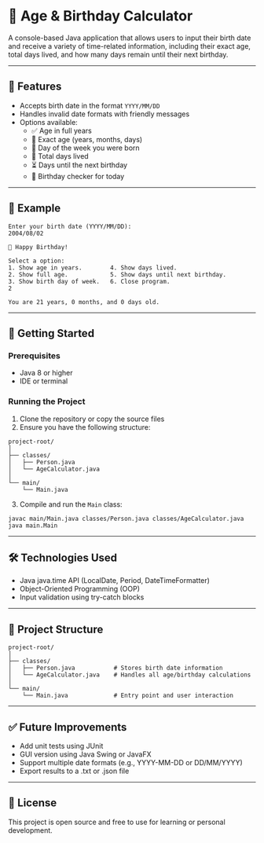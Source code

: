 # 🎂 Age & Birthday Calculator

A console-based Java application that allows users to input their birth date and receive a variety of time-related information, including their exact age, total days lived, and how many days remain until their next birthday.

---

## 📌 Features

- Accepts birth date in the format `YYYY/MM/DD`
- Handles invalid date formats with friendly messages
- Options available:
    - ✅ Age in full years
    - 📆 Exact age (years, months, days)
    - 📅 Day of the week you were born
    - 🔢 Total days lived
    - ⏳ Days until the next birthday
    - 🎉 Birthday checker for today

---

## 🧪 Example

```
Enter your birth date (YYYY/MM/DD):
2004/08/02

🎉 Happy Birthday!

Select a option:
1. Show age in years.        4. Show days lived.
2. Show full age.            5. Show days until next birthday.
3. Show birth day of week.   6. Close program.
2

You are 21 years, 0 months, and 0 days old.
```

---

## 🚀 Getting Started

### Prerequisites

- Java 8 or higher
- IDE or terminal

### Running the Project

1. Clone the repository or copy the source files
2. Ensure you have the following structure:
```
project-root/
│
├── classes/
│   ├── Person.java
│   └── AgeCalculator.java
│
└── main/
    └── Main.java
```

3. Compile and run the `Main` class:
```
javac main/Main.java classes/Person.java classes/AgeCalculator.java
java main.Main
```

---

## 🛠️ Technologies Used

- Java java.time API (LocalDate, Period, DateTimeFormatter)
- Object-Oriented Programming (OOP)
- Input validation using try-catch blocks

---

## 📂 Project Structure

```
project-root/
│
├── classes/
│   ├── Person.java           # Stores birth date information
│   └── AgeCalculator.java    # Handles all age/birthday calculations
│
└── main/
    └── Main.java             # Entry point and user interaction
```

---

## ✅ Future Improvements

- Add unit tests using JUnit
- GUI version using Java Swing or JavaFX
- Support multiple date formats (e.g., YYYY-MM-DD or DD/MM/YYYY)
- Export results to a .txt or .json file

---

## 📄 License

This project is open source and free to use for learning or personal development.